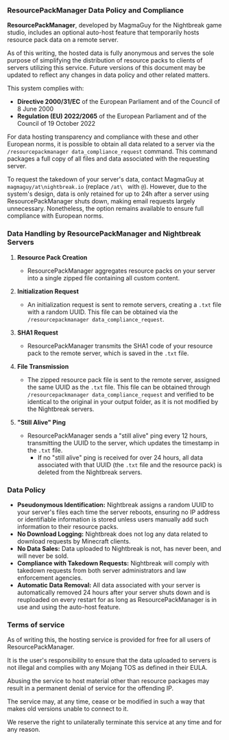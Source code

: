 ### ResourcePackManager Data Policy and Compliance

**ResourcePackManager**, developed by MagmaGuy for the Nightbreak game studio, includes an optional auto-host feature that temporarily hosts resource pack data on a remote server.

As of this writing, the hosted data is fully anonymous and serves the sole purpose of simplifying the distribution of resource packs to clients of servers utilizing this service. Future versions of this document may be updated to reflect any changes in data policy and other related matters.

This system complies with:
- **Directive 2000/31/EC** of the European Parliament and of the Council of 8 June 2000
- **Regulation (EU) 2022/2065** of the European Parliament and of the Council of 19 October 2022

For data hosting transparency and compliance with these and other European norms, it is possible to obtain all data related to a server via the `/resourcepackmanager data_compliance_request` command. This command packages a full copy of all files and data associated with the requesting server.

To request the takedown of your server's data, contact MagmaGuy at `magmaguy/at\nightbreak.io` (replace `/at\ ` with `@`). However, due to the system's design, data is only retained for up to 24h after a server using ResourcePackManager shuts down, making email requests largely unnecessary. Nonetheless, the option remains available to ensure full compliance with European norms.

### Data Handling by ResourcePackManager and Nightbreak Servers

1. **Resource Pack Creation**
    - ResourcePackManager aggregates resource packs on your server into a single zipped file containing all custom content.

2. **Initialization Request**
    - An initialization request is sent to remote servers, creating a `.txt` file with a random UUID. This file can be obtained via the `/resourcepackmanager data_compliance_request`.

3. **SHA1 Request**
    - ResourcePackManager transmits the SHA1 code of your resource pack to the remote server, which is saved in the `.txt` file.

4. **File Transmission**
    - The zipped resource pack file is sent to the remote server, assigned the same UUID as the `.txt` file. This file can be obtained through `/resourcepackmanager data_compliance_request` and verified to be identical to the original in your output folder, as it is not modified by the Nightbreak servers.

5. **"Still Alive" Ping**
    - ResourcePackManager sends a "still alive" ping every 12 hours, transmitting the UUID to the server, which updates the timestamp in the `.txt` file.
        - If no "still alive" ping is received for over 24 hours, all data associated with that UUID (the `.txt` file and the resource pack) is deleted from the Nightbreak servers.

### Data Policy

- **Pseudonymous Identification:** Nightbreak assigns a random UUID to your server's files each time the server reboots, ensuring no IP address or identifiable information is stored unless users manually add such information to their resource packs.
- **No Download Logging:** Nightbreak does not log any data related to download requests by Minecraft clients.
- **No Data Sales:** Data uploaded to Nightbreak is not, has never been, and will never be sold.
- **Compliance with Takedown Requests:** Nightbreak will comply with takedown requests from both server administrators and law enforcement agencies.
- **Automatic Data Removal:** All data associated with your server is automatically removed 24 hours after your server shuts down and is reuploaded on every restart for as long as ResourcePackManager is in use and using the auto-host feature.

### Terms of service

As of writing this, the hosting service is provided for free for all users of ResourcePackManager. 

It is the user's responsibility to ensure that the data uploaded to servers is not illegal and complies with any Mojang TOS as defined in their EULA. 

Abusing the service to host material other than resource packages may result in a permanent denial of service for the offending IP.

The service may, at any time, cease or be modified in such a way that makes old versions unable to connect to it.

We reserve the right to unilaterally terminate this service at any time and for any reason.